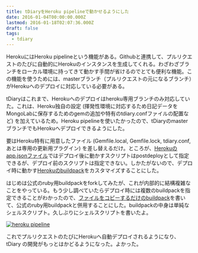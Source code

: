 ```yaml
---
title: tDiaryをHeroku pipelineで動かせるようにした
date: 2016-01-04T00:00:00.000Z
lastmod: 2016-01-18T02:07:36.000Z
draft: false
tags:
  - tdiary
---
```


HerokuにはHeroku pipelineという機能がある。Githubと連携して、プルリクエストのたびに自動的にHerokuのインスタンスを生成してくれる。わざわざブランチをローカル環境に持ってきて動かす手間が省けるのでとても便利な機能。この機能を使うためには、masterブランチ（プルリクエストの元になるブランチ）がHerokuへのデプロイに対応している必要がある。

tDiaryはこれまで、Herokuへのデプロイはheroku専用ブランチのみ対応していた。これは、Heroku独自の設定 (揮発性環境に対応するため日記データをMongoLabに保存するためのgemの追加や特有のtdiary.confファイルの配置など) を加えているため。Heroku pipelineを使いたかったので、tDiaryのmasterブランチでもHerokuへデプロイできるようにした。

要はHeroku特有に用意したファイル (Gemfile.local, Gemfile.lock, tdiary.conf, あとは専用の更新用プラグイン) を差し替えるだけ。ところが、[Herokuのapp.jsonファイル](https://devcenter.heroku.com/articles/app-json-schema)ではデプロイ後に動かすスクリプトはpostdeployとして指定できるが、デプロイ前のスクリプトは指定できない。しかたがないので、デプロイ時に動かす[Herokuのbuildpack](https://devcenter.heroku.com/articles/buildpacks)をカスタマイズすることにした。

はじめは公式のruby用buildpackをforkしてみたが、これが内部的に結構複雑なことをやっている。もう少し調べていたらデプロイ時には複数のbuildpackを指定できることがわかったので、[ファイルをコピーするだけのbuildpack](https://github.com/tdiary/heroku-buildpack-tdiary)を書いて、公式のruby用buildpackと併用することにした。buildpackの中身は単純なシェルスクリプト。久しぶりにシェルスクリプトを書いたよ。

[![heroku pipeline](https://farm2.staticflickr.com/1693/23821444424_1ec80079d3_z.jpg "heroku pipeline")](https://www.flickr.com/photos/machu/23821444424/)

これでプルリクエストのたびにHerokuへ自動デプロイされるようになり、 tDiary の開発がもっとはかどるようになった。よかった。
